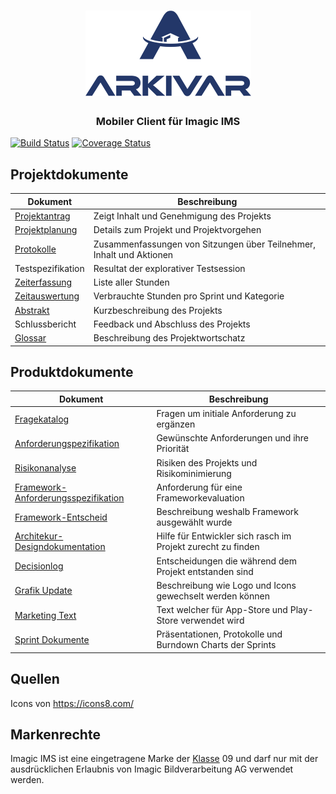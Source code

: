 <h1 align="center">
  <img src="docs/images/full_logo_blue.png" alt="Arkivar">
</h1>
<h3 align="center">Mobiler Client für Imagic IMS</h4>

[![Build Status](https://travis-ci.org/IMSmobile/app.svg?branch=master)](https://travis-ci.org/IMSmobile/app)
[![Coverage Status](https://coveralls.io/repos/github/IMSmobile/app/badge.svg)](https://coveralls.io/github/IMSmobile/app)


## Projektdokumente

| Dokument          | Beschreibung                                                         |
|-------------------|----------------------------------------------------------------------|
| [Projektantrag](docs/projektantrag.pdf)     | Zeigt Inhalt und Genehmigung des Projekts                                            |
| [Projektplanung](docs/projektplan.md)    | Details zum Projekt und Projektvorgehen                              |
| [Protokolle](docs/protokolle.md)        | Zusammenfassungen von Sitzungen über Teilnehmer, Inhalt und Aktionen |
| Testspezifikation | Resultat der explorativer Testsession                                |
| [Zeiterfassung](docs/zeiterfassung.pdf)     | Liste aller Stunden                                                  |
| [Zeitauswertung](docs/zeitauswertung.pdf)    | Verbrauchte Stunden pro Sprint und Kategorie                         |
| [Abstrakt](docs/abstract.md)          | Kurzbeschreibung des Projekts                                        |
| Schlussbericht    | Feedback und Abschluss des Projekts                                  |
| [Glossar](docs/glossary.md)           | Beschreibung des Projektwortschatz                                   |

## Produktdokumente

| Dokument                            | Beschreibung                                                  |
|-------------------------------------|---------------------------------------------------------------|
| [Fragekatalog](docs/questions.md)                        | Fragen um initiale Anforderung zu ergänzen                    |
| [Anforderungspezifikation](docs/spec.md)            | Gewünschte Anforderungen und ihre Priorität                   |
| [Risikonanalyse](docs/risikoanalyse.md)                      | Risiken des Projekts und Risikominimierung                    |
| [Framework-Anforderungsspezifikation](docs/frameworkanforderungen.md) | Anforderung für eine Frameworkevaluation                      |
| [Framework-Entscheid](docs/Frameworkentscheid.md)              | Beschreibung weshalb Framework ausgewählt wurde                |
| [Architekur-Designdokumentation](docs/sad.md)      | Hilfe für Entwickler sich rasch im Projekt zurecht zu finden  |
| [Decisionlog](docs/decisionlog.md)                         | Entscheidungen die während dem Projekt entstanden sind        |
| [Grafik Update](docs/howToUpdateGraphics.md)                       | Beschreibung wie Logo und Icons gewechselt werden können         |
| [Marketing Text](docs/store/store.md)                      | Text welcher für App-Store und Play-Store verwendet wird     |
| [Sprint Dokumente](docs/sprints.md)                       | Präsentationen, Protokolle und Burndown Charts der Sprints |

## Quellen
Icons von https://icons8.com/

## Markenrechte
Imagic IMS ist eine eingetragene Marke der [Klasse](https://de.wikipedia.org/wiki/Markenklassifikation) 09 und darf nur mit der ausdrücklichen Erlaubnis von Imagic Bildverarbeitung AG verwendet werden.
